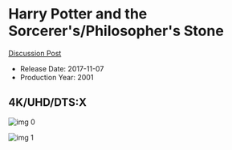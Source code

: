 # Harry Potter and the Sorcerer's/Philosopher's Stone

[Discussion Post](https://www.avsforum.com/threads/bass-eq-for-filtered-movies.2995212/post-56841524)

* Release Date: 2017-11-07
* Production Year: 2001

## 4K/UHD/DTS:X

![img 0](https://i.imgur.com/gxY2AmM.jpg)

![img 1](https://i.imgur.com/05EnESf.jpg)

